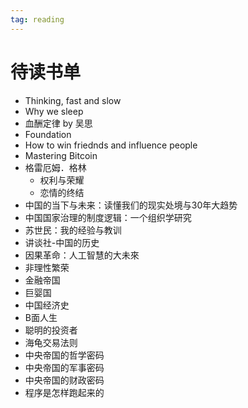 ```yaml
---
tag: reading
---
```


# 待读书单

- Thinking, fast and slow
- Why we sleep
- 血酬定律 by 吴思
- Foundation
- How to win friednds and influence people 
- Mastering Bitcoin 
- 格雷厄姆．格林
  - 权利与荣耀
  - 恋情的终结
- 中国的当下与未来：读懂我们的现实处境与30年大趋势 
- 中国国家治理的制度逻辑：一个组织学研究 
- 苏世民：我的经验与教训 
- 讲谈社-中国的历史 
- 因果革命：人工智慧的大未來
- 非理性繁荣
- 金融帝国
- 巨婴国
- 中国经济史
- B面人生
- 聪明的投资者
- 海龟交易法则
- 中央帝国的哲学密码
- 中央帝国的军事密码
- 中央帝国的财政密码
- 程序是怎样跑起来的

